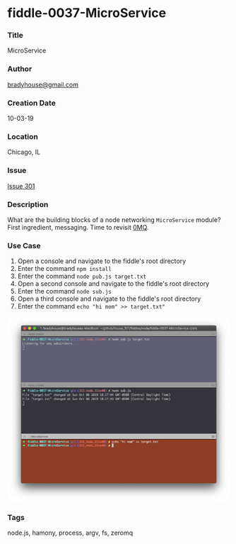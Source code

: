 fiddle-0037-MicroService
======

### Title <a name="title"></a>

MicroService


### Author <a name="author"></a>

bradyhouse@gmail.com


### Creation Date <a name="creation-date"></a>

10-03-19


### Location <a name="location"></a>

Chicago, IL


### Issue <a name="issue"></a>

[Issue 301](https://github.com/bradyhouse/house/issues/301)


### Description <a name="description"></a>

What are the building blocks of a node networking `MicroService` module? First ingredient, messaging. Time to revisit [0MQ](https://www.npmjs.com/package/zeromq).


### Use Case<a name="use-case"></a>

1.  Open a console and navigate to the fiddle's root directory
2.  Enter the command `npm install`
3.  Enter the command `node pub.js target.txt`
4.  Open a second console and navigate to the fiddle's root directory
5.  Enter the command `node sub.js`
6.  Open a third console and navigate to the fiddle's root directory
7.  Enter the command `echo "hi mom" >> target.txt"`

![Screenshot](screenshot.png)


### Tags <a name="tags"></a>

node.js, hamony, process, argv, fs, zeromq
